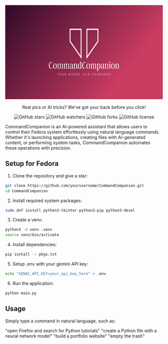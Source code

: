 <div align="center">
    <img src="CommandCompanion-logo/cover.png" alt="ComComp logo" style="width: 700px; height: 300px;">
    <p>Real pics or AI tricks? We’ve got your back before you click!</p>
</div>

<div align="center">
  
![GitHub stars](https://img.shields.io/github/stars/negativenagesh/CommandCompanion?style=social)
![GitHub watchers](https://img.shields.io/github/watchers/negativenagesh/CommandCompanion?style=social)
![GitHub forks](https://img.shields.io/github/forks/negativenagesh/CommandCompanion?style=social)
![GitHub license](https://img.shields.io/github/license/negativenagesh/CommandCompanion)
</div>

CommandCompanion is an AI-powered assistant that allows users to control their Fedora system effortlessly using natural language commands. Whether it's launching applications, creating files with AI-generated content, or performing system tasks, CommandCompanion automates these operations with precision.

## Setup for Fedora

1. Clone the repository and give a star:

```zsh
git clone https://github.com/yourusername/CommandCompanion.git
cd CommandCompanion
```

2. Install required system packages:

```zsh
sudo dnf install python3-tkinter python3-pip python3-devel
```

3. Create a venv:

```zsh
python3 -m venv .venv
source venv/bin/activate
```

4. Install dependencies:

```zsh
pip isntall -r pkgs.txt
```

5. Setup .env with your gemini API key:

```zsh
echo "GENAI_API_KEY=your_api_key_here" > .env
```

6. Run the application:

```zsh
python main.py
```

## Usage

Simply type a command in natural language, such as:

"open Firefox and search for Python tutorials"
"create a Python file with a neural network model"
"build a portfolio website"
"empty the trash"